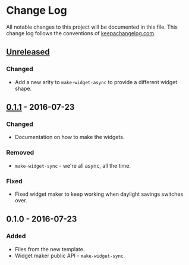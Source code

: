 # Change Log
All notable changes to this project will be documented in this file. This change log follows the conventions of [keepachangelog.com](http://keepachangelog.com/).

## [Unreleased]
### Changed
- Add a new arity to `make-widget-async` to provide a different widget shape.

## [0.1.1] - 2016-07-23
### Changed
- Documentation on how to make the widgets.

### Removed
- `make-widget-sync` - we're all async, all the time.

### Fixed
- Fixed widget maker to keep working when daylight savings switches over.

## 0.1.0 - 2016-07-23
### Added
- Files from the new template.
- Widget maker public API - `make-widget-sync`.

[Unreleased]: https://github.com/your-name/day-nine/compare/0.1.1...HEAD
[0.1.1]: https://github.com/your-name/day-nine/compare/0.1.0...0.1.1
